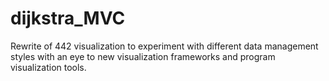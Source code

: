 # dijkstra_MVC
Rewrite of 442 visualization to experiment with different data management styles with an eye to new visualization frameworks and program visualization tools.
